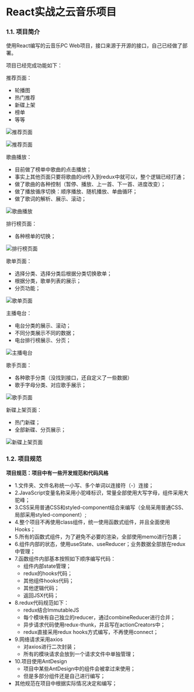 # React实战之云音乐项目



### 1.1. 项目简介

使用React编写的云音乐PC Web项目，接口来源于开源的接口，自己已经做了部署。

项目已经完成功能如下：

推荐页面：

* 轮播图
* 热门推荐
* 新碟上架
* 榜单
* 等等

![推荐页面](https://tva1.sinaimg.cn/large/007S8ZIlgy1ghv9kwh3cqj31ck0p37uj.jpg)

![推荐页面](https://tva1.sinaimg.cn/large/007S8ZIlgy1ghva5bx7bvj31d10p6thq.jpg)

歌曲播放：

* 目前做了榜单中歌曲的点击播放；
* 事实上其他页面只要将歌曲的id传入到redux中就可以，整个逻辑已经打通；
* 做了歌曲的各种控制（暂停、播放、上一首、下一首、进度改变）；
* 做了播放循序切换：顺序播放、随机播放、单曲循环；
* 做了歌词的解析、展示、滚动；

![歌曲播放](https://tva1.sinaimg.cn/large/007S8ZIlgy1ghv9pc3ki6j30ws0ahti8.jpg)

排行榜页面：

* 各种榜单的切换；

![排行榜页面](https://tva1.sinaimg.cn/large/007S8ZIlgy1ghv9qjg0m4j31d10p4ai3.jpg)

歌单页面：

* 选择分类、选择分类后根据分类切换歌单；
* 根据分类，歌单列表的展示；
* 分页功能；

![歌单页面](https://tva1.sinaimg.cn/large/007S8ZIlgy1ghv9rsp1stj31d10p44j2.jpg)

主播电台：

* 电台分类的展示、滚动；
* 不同分类展示不同的数据；
* 电台排行榜展示、分页；

![主播电台](https://tva1.sinaimg.cn/large/007S8ZIlgy1ghv9sxt3nqj31d10p4k4s.jpg)

歌手页面：

* 各种歌手分类（没找到接口，还自定义了一些数据）
* 歌手字母分类、对应歌手展示；

![歌手页面](https://tva1.sinaimg.cn/large/007S8ZIlgy1ghv9ts3h5dj31d10p4qfo.jpg)

新碟上架页面：

* 热门新碟；
* 全部新碟、分页展示；

![新碟上架页面](https://tva1.sinaimg.cn/large/007S8ZIlgy1ghv9uryexgj31d10p4aue.jpg)



### 1.2. 项目规范

**项目规范：项目中有一些开发规范和代码风格**

* 1.文件夹、文件名称统一小写、多个单词以连接符（-）连接；
* 2.JavaScript变量名称采用小驼峰标识，常量全部使用大写字母，组件采用大驼峰；
* 3.CSS采用普通CSS和styled-component结合来编写（全局采用普通CSS、局部采用styled-component）;
* 4.整个项目不再使用class组件，统一使用函数式组件，并且全面使用Hooks；
* 5.所有的函数式组件，为了避免不必要的渲染，全部使用memo进行包裹；
* 6.组件内部的状态，使用useState、useReducer；业务数据全部放在redux中管理；
* 7.函数组件内部基本按照如下顺序编写代码：
  * 组件内部state管理；
  * redux的hooks代码；
  * 其他组件hooks代码；
  * 其他逻辑代码；
  * 返回JSX代码；
* 8.redux代码规范如下：
  * redux结合ImmutableJS
  * 每个模块有自己独立的reducer，通过combineReducer进行合并；
  * 异步请求代码使用redux-thunk，并且写在actionCreators中；
  * redux直接采用redux hooks方式编写，不再使用connect；
* 9.网络请求采用axios
  * 对axios进行二次封装；
  * 所有的模块请求会放到一个请求文件中单独管理；
* 10.项目使用AntDesign
  * 项目中某些AntDesign中的组件会被拿过来使用；
  * 但是多部分组件还是自己进行编写；
* 其他规范在项目中根据实际情况决定和编写；







